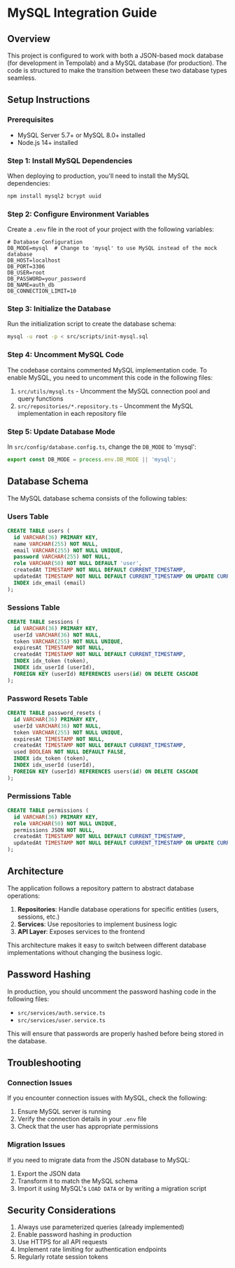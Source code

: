 # MySQL Integration Guide

## Overview

This project is configured to work with both a JSON-based mock database (for development in Tempolab) and a MySQL database (for production). The code is structured to make the transition between these two database types seamless.

## Setup Instructions

### Prerequisites

- MySQL Server 5.7+ or MySQL 8.0+ installed
- Node.js 14+ installed

### Step 1: Install MySQL Dependencies

When deploying to production, you'll need to install the MySQL dependencies:

```bash
npm install mysql2 bcrypt uuid
```

### Step 2: Configure Environment Variables

Create a `.env` file in the root of your project with the following variables:

```
# Database Configuration
DB_MODE=mysql  # Change to 'mysql' to use MySQL instead of the mock database
DB_HOST=localhost
DB_PORT=3306
DB_USER=root
DB_PASSWORD=your_password
DB_NAME=auth_db
DB_CONNECTION_LIMIT=10
```

### Step 3: Initialize the Database

Run the initialization script to create the database schema:

```bash
mysql -u root -p < src/scripts/init-mysql.sql
```

### Step 4: Uncomment MySQL Code

The codebase contains commented MySQL implementation code. To enable MySQL, you need to uncomment this code in the following files:

1. `src/utils/mysql.ts` - Uncomment the MySQL connection pool and query functions
2. `src/repositories/*.repository.ts` - Uncomment the MySQL implementation in each repository file

### Step 5: Update Database Mode

In `src/config/database.config.ts`, change the `DB_MODE` to 'mysql':

```typescript
export const DB_MODE = process.env.DB_MODE || 'mysql';
```

## Database Schema

The MySQL database schema consists of the following tables:

### Users Table

```sql
CREATE TABLE users (
  id VARCHAR(36) PRIMARY KEY,
  name VARCHAR(255) NOT NULL,
  email VARCHAR(255) NOT NULL UNIQUE,
  password VARCHAR(255) NOT NULL,
  role VARCHAR(50) NOT NULL DEFAULT 'user',
  createdAt TIMESTAMP NOT NULL DEFAULT CURRENT_TIMESTAMP,
  updatedAt TIMESTAMP NOT NULL DEFAULT CURRENT_TIMESTAMP ON UPDATE CURRENT_TIMESTAMP,
  INDEX idx_email (email)
);
```

### Sessions Table

```sql
CREATE TABLE sessions (
  id VARCHAR(36) PRIMARY KEY,
  userId VARCHAR(36) NOT NULL,
  token VARCHAR(255) NOT NULL UNIQUE,
  expiresAt TIMESTAMP NOT NULL,
  createdAt TIMESTAMP NOT NULL DEFAULT CURRENT_TIMESTAMP,
  INDEX idx_token (token),
  INDEX idx_userId (userId),
  FOREIGN KEY (userId) REFERENCES users(id) ON DELETE CASCADE
);
```

### Password Resets Table

```sql
CREATE TABLE password_resets (
  id VARCHAR(36) PRIMARY KEY,
  userId VARCHAR(36) NOT NULL,
  token VARCHAR(255) NOT NULL UNIQUE,
  expiresAt TIMESTAMP NOT NULL,
  createdAt TIMESTAMP NOT NULL DEFAULT CURRENT_TIMESTAMP,
  used BOOLEAN NOT NULL DEFAULT FALSE,
  INDEX idx_token (token),
  INDEX idx_userId (userId),
  FOREIGN KEY (userId) REFERENCES users(id) ON DELETE CASCADE
);
```

### Permissions Table

```sql
CREATE TABLE permissions (
  id VARCHAR(36) PRIMARY KEY,
  role VARCHAR(50) NOT NULL UNIQUE,
  permissions JSON NOT NULL,
  createdAt TIMESTAMP NOT NULL DEFAULT CURRENT_TIMESTAMP,
  updatedAt TIMESTAMP NOT NULL DEFAULT CURRENT_TIMESTAMP ON UPDATE CURRENT_TIMESTAMP
);
```

## Architecture

The application follows a repository pattern to abstract database operations:

1. **Repositories**: Handle database operations for specific entities (users, sessions, etc.)
2. **Services**: Use repositories to implement business logic
3. **API Layer**: Exposes services to the frontend

This architecture makes it easy to switch between different database implementations without changing the business logic.

## Password Hashing

In production, you should uncomment the password hashing code in the following files:

- `src/services/auth.service.ts`
- `src/services/user.service.ts`

This will ensure that passwords are properly hashed before being stored in the database.

## Troubleshooting

### Connection Issues

If you encounter connection issues with MySQL, check the following:

1. Ensure MySQL server is running
2. Verify the connection details in your `.env` file
3. Check that the user has appropriate permissions

### Migration Issues

If you need to migrate data from the JSON database to MySQL:

1. Export the JSON data
2. Transform it to match the MySQL schema
3. Import it using MySQL's `LOAD DATA` or by writing a migration script

## Security Considerations

1. Always use parameterized queries (already implemented)
2. Enable password hashing in production
3. Use HTTPS for all API requests
4. Implement rate limiting for authentication endpoints
5. Regularly rotate session tokens
